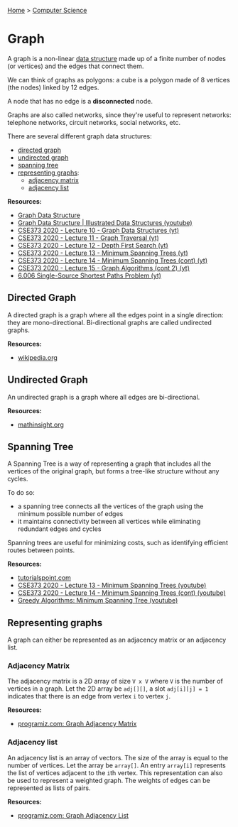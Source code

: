 [Home](../../README.md) > [Computer Science](./README.md)

# Graph

A graph is a non-linear [data structure](./ds.md) made up of a finite number of nodes (or vertices) and the edges that connect them.

We can think of graphs as polygons: a cube is a polygon made of 8 vertices (the nodes) linked by 12 edges.

A node that has no edge is a **disconnected** node.

Graphs are also called networks, since they're useful to represent networks: telephone networks, circuit networks, social networks, etc.

There are several different graph data structures:
- [directed graph](#directed-graph)
- [undirected graph](#undirected-graph)
- [spanning tree](#spanning-tree)
- [representing graphs](#representing-graphs):
  - [adjacency matrix](#adjacency-matrix)
  - [adjacency list](#adjacency-list)


**Resources:**
- [Graph Data Structure](https://www.simplilearn.com/tutorials/data-structure-tutorial/graphs-in-data-structure)
- [Graph Data Structure | Illustrated Data Structures (youtube)](https://www.youtube.com/watch?v=0sQE8zKhad0)
- [CSE373 2020 - Lecture 10 - Graph Data Structures (yt)](https://www.youtube.com/watch?v=Sjk0xqWWPCc&list=PLOtl7M3yp-DX6ic0HGT0PUX_wiNmkWkXx&index=10)
- [CSE373 2020 - Lecture 11 - Graph Traversal (yt)](https://www.youtube.com/watch?v=ZTwjXj81NVY&list=PLOtl7M3yp-DX6ic0HGT0PUX_wiNmkWkXx&index=11)
- [CSE373 2020 - Lecture 12 - Depth First Search (yt)](https://www.youtube.com/watch?v=KyordYB3BOs&list=PLOtl7M3yp-DX6ic0HGT0PUX_wiNmkWkXx&index=12)
- [CSE373 2020 - Lecture 13 - Minimum Spanning Trees (yt)](https://www.youtube.com/watch?v=oolm2VnJUKw&list=PLOtl7M3yp-DX6ic0HGT0PUX_wiNmkWkXx&index=13)
- [CSE373 2020 - Lecture 14 - Minimum Spanning Trees (cont) (yt)](https://www.youtube.com/watch?v=RktgPx0MarY&list=PLOtl7M3yp-DX6ic0HGT0PUX_wiNmkWkXx&index=14)
- [CSE373 2020 - Lecture 15 - Graph Algorithms (cont 2) (yt)](https://www.youtube.com/watch?v=MUe5DXRhyAo&list=PLOtl7M3yp-DX6ic0HGT0PUX_wiNmkWkXx&index=15)
- [6.006 Single-Source Shortest Paths Problem (yt)](https://www.youtube.com/watch?v=Aa2sqUhIn-E&index=15&list=PLUl4u3cNGP61Oq3tWYp6V_F-5jb5L2iHb)


## Directed Graph

A directed graph is a graph where all the edges point in a single direction: they are mono-directional. Bi-directional graphs are called undirected graphs.

**Resources:**
- [wikipedia.org](https://en.wikipedia.org/wiki/Directed_graph)


## Undirected Graph

An undirected graph is a graph where all edges are bi-directional.

**Resources:**
- [mathinsight.org](https://mathinsight.org/definition/undirected_graph)


## Spanning Tree

<!-- TODO: explicit term: cycle -->

A Spanning Tree is a way of representing a graph that includes all the vertices of the original graph, but forms a tree-like structure without any cycles.

To do so:
- a spanning tree connects all the vertices of the graph using the minimum possible number of edges
- it maintains connectivity between all vertices while eliminating redundant edges and cycles

Spanning trees are useful for minimizing costs, such as identifying efficient routes between points.

**Resources:**
- [tutorialspoint.com](https://www.tutorialspoint.com/data_structures_algorithms/spanning_tree.htm)
- [CSE373 2020 - Lecture 13 - Minimum Spanning Trees (youtube)](https://www.youtube.com/watch?v=oolm2VnJUKw&list=PLOtl7M3yp-DX6ic0HGT0PUX_wiNmkWkXx&index=13)
- [CSE373 2020 - Lecture 14 - Minimum Spanning Trees (cont) (youtube)](https://www.youtube.com/watch?v=RktgPx0MarY&list=PLOtl7M3yp-DX6ic0HGT0PUX_wiNmkWkXx&index=14)
- [Greedy Algorithms: Minimum Spanning Tree (youtube)](https://www.youtube.com/watch?v=tKwnms5iRBU&index=16&list=PLUl4u3cNGP6317WaSNfmCvGym2ucw3oGp)


## Representing graphs

A graph can either be represented as an adjacency matrix or an adjacency list.


### Adjacency Matrix

The adjacency matrix is a 2D array of size `V x V` where `V` is the number of vertices in a graph. Let the 2D array be `adj[][]`, a slot `adj[i][j] = 1` indicates that there is an edge from vertex `i` to vertex `j`.

**Resources:**
- [programiz.com: Graph Adjacency Matrix](https://www.programiz.com/dsa/graph-adjacency-matrix)


### Adjacency list

An adjacency list is an array of vectors. The size of the array is equal to the number of vertices. Let the array be `array[]`. An entry `array[i]` represents the list of vertices adjacent to the `i`th vertex. This representation can also be used to represent a weighted graph. The weights of edges can be represented as lists of pairs.

**Resources:**
- [programiz.com: Graph Adjacency List](https://www.programiz.com/dsa/graph-adjacency-list)
